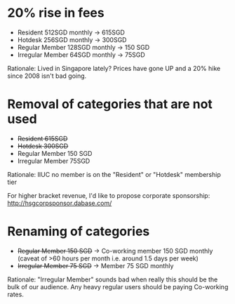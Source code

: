 # 20% rise in fees

* Resident 512SGD monthly &rarr; 615SGD
* Hotdesk 256SGD monthly &rarr; 300SGD
* Regular Member 128SGD monthly &rarr; 150 SGD
* Irregular Member 64SGD monthly &rarr; 75SGD

Rationale: Lived in Singapore lately? Prices have gone UP and a 20% hike since
2008 isn't bad going.

# Removal of categories that are not used

* <strike>Resident 615SGD</strike>
* <strike>Hotdesk 300SGD</strike>
* Regular Member 150 SGD
* Irregular Member 75SGD

Rationale: IIUC no member is on the "Resident" or "Hotdesk" membership tier

For higher bracket revenue, I'd like to propose corporate sponsorship: http://hsgcorpsponsor.dabase.com/

# Renaming of categories

* <strike>Regular Member 150 SGD</strike> &rarr; Co-working member 150 SGD monthly (caveat of >60 hours per month i.e. around 1.5 days per week)
* <strike>Irregular Member 75 SGD</strike> &rarr; Member 75 SGD monthly

Rationale: "Irregular Member" sounds bad when really this should be the bulk of
our audience. Any heavy regular users should be paying Co-working rates.
